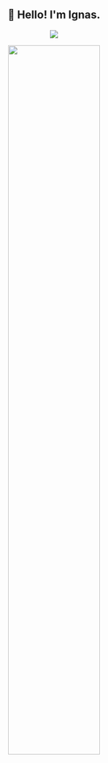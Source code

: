<h2 align="center">👋 Hello! I'm Ignas.</h3>

<p align="center">
  <img  src="https://komarev.com/ghpvc/?username=ignasKavaliauskas&style=flat-square" />
</p>

<p align="center">
  <img width="60%" src="https://github-readme-stats.vercel.app/api?username=ignasKavaliauskas&show_icons=true" />
</p>
